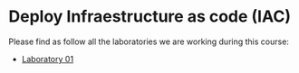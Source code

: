 # Deploy Infraestructure as code (IAC)

Please find as follow all the laboratories we are working during this course:

* [Laboratory 01](Lab01/README.md)
